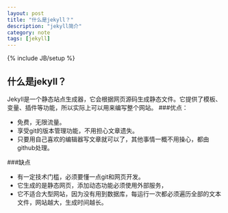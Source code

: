 ```yaml
---
layout: post
title: "什么是jekyll？"
description: "jekyll简介"
category: note
tags: [jekyll]
---
```

{% include JB/setup %}

什么是jekyll？
------------
Jekyll是一个静态站点生成器，它会根据网页源码生成静态文件。它提供了模板、变量、插件等功能，所以实际上可以用来编写整个网站。
###优点：

  - 免费，无限流量。
  - 享受git的版本管理功能，不用担心文章遗失。
  - 只要用自己喜欢的编辑器写文章就可以了，其他事情一概不用操心，都由github处理。

###缺点

  - 有一定技术门槛，必须要懂一点git和网页开发。
  - 它生成的是静态网页，添加动态功能必须使用外部服务，
  - 它不适合大型网站，因为没有用到数据库，每运行一次都必须遍历全部的文本文件，网站越大，生成时间越长。
